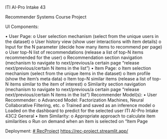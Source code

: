 ITI AI-Pro
Intake 43

Recommender Systems Course Project

UI Components:

• User Page:
o User selection mechanism (select from the unique users in the dataset)
o User history view (show user interactions with item details)
o Input for the N parameter (decide how many items to recommend per page)
o User top-N list of recommendations (release a list of top-N items recommended
for the user)
o Recommendation section navigation (mechanism to navigate to next/previous/a
certain page “release next/previous/certain N items in the list”)
• Item Page:
o Item selection mechanism (select from the unique items in the dataset)
o Item profile (show the item’s meta data)
o Item top-N similar items (release a list of top-N items similar to the item of
interest)
o Similarity section navigation (mechanism to navigate to next/previous/a certain
page “release next/previous/certain N items in the list”)
Recommender Model(s):
• User Recommender:
o Advanced Model: Factorization Machines, Neural Collaborative Filtering, etc.
o Trained and saved as an inference model
o Loaded on the dashboard to predict for the selected user
ITI AI-Pro
Intake 43C2 General
• Item Similarity:
o Appropriate approach to calculate item similarities
o Run on demand when an item is selected on “Item Page

Deployment: [# RecProject](https://rec-project.streamlit.app/) https://rec-project.streamlit.app/
